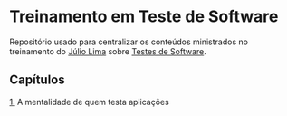 # Treinamento em Teste de Software

Repositório usado para centralizar os conteúdos ministrados no treinamento do [Júlio Lima](https://www.juliodelima.com.br/) sobre [Testes de Software](http://tspi.juliodelima.com.br/).

## Capítulos

[1.](https://github.com/felurye/treinamento-teste-de-software/blob/master/1-%20A%20mentalidade%20de%20quem%20testa%20aplica%C3%A7%C3%B5es.md) A mentalidade de quem testa aplicações
